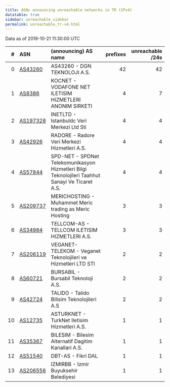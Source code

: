 ```yaml
---
title: ASNs announcing unreachable networks in TR (IPv4)
datatable: true
sidebar: unreachable_sidebar
permalink: unreachable_tr-v4.html
---
```


Data as of 2019-10-21 11:30:00 UTC


<div class="datatable-begin"></div>

|   # | ASN                                      | (announcing) AS name                                                                            |   prefixes |   unreachable /24s |
|----:|:-----------------------------------------|:------------------------------------------------------------------------------------------------|-----------:|-------------------:|
|   0 | [AS43260](unreachable_AS43260-v4.html)   | AS43260 - DGN TEKNOLOJI A.S.                                                                    |         42 |                 42 |
|   1 | [AS8386](unreachable_AS8386-v4.html)     | KOCNET - VODAFONE NET ILETISIM HIZMETLERI ANONIM SIRKETI                                        |          4 |                  7 |
|   2 | [AS197328](unreachable_AS197328-v4.html) | INETLTD - Istanbuldc Veri Merkezi Ltd Sti                                                       |          4 |                  4 |
|   3 | [AS42926](unreachable_AS42926-v4.html)   | RADORE - Radore Veri Merkezi Hizmetleri A.S.                                                    |          4 |                  4 |
|   4 | [AS57844](unreachable_AS57844-v4.html)   | SPD-NET - SPDNet Telekomunikasyon Hizmetleri Bilgi Teknolojileri Taahhut Sanayi Ve Ticaret A.S. |          4 |                  4 |
|   5 | [AS209737](unreachable_AS209737-v4.html) | MERICHOSTING - Muhammet Meric trading as Meric Hosting                                          |          3 |                  3 |
|   6 | [AS34984](unreachable_AS34984-v4.html)   | TELLCOM-AS - TELLCOM ILETISIM HIZMETLERI A.S.                                                   |          3 |                  3 |
|   7 | [AS206119](unreachable_AS206119-v4.html) | VEGANET-TELEKOM - Veganet Teknolojileri ve Hizmetleri LTD STI                                   |          2 |                  2 |
|   8 | [AS60721](unreachable_AS60721-v4.html)   | BURSABIL - Bursabil Teknoloji A.S.                                                              |          2 |                  2 |
|   9 | [AS42724](unreachable_AS42724-v4.html)   | TALIDO - Talido Bilisim Teknolojileri A.S                                                       |          2 |                  2 |
|  10 | [AS12735](unreachable_AS12735-v4.html)   | ASTURKNET - TurkNet Iletisim Hizmetleri A.S.                                                    |          1 |                  1 |
|  11 | [AS35367](unreachable_AS35367-v4.html)   | BILESIM - Bilesim Alternatif Dagitim Kanallari A.S.                                             |          1 |                  1 |
|  12 | [AS51540](unreachable_AS51540-v4.html)   | DBT-AS - Fikri DAL                                                                              |          1 |                  1 |
|  13 | [AS206556](unreachable_AS206556-v4.html) | IZMIRBB - Izmir Buyuksehir Belediyesi                                                           |          1 |                  1 |

<div class="datatable-end"></div>